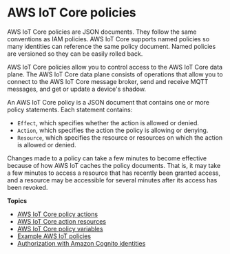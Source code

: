 # AWS IoT Core policies<a name="iot-policies"></a>

AWS IoT Core policies are JSON documents\. They follow the same conventions as IAM policies\. AWS IoT Core supports named policies so many identities can reference the same policy document\. Named policies are versioned so they can be easily rolled back\.

AWS IoT Core policies allow you to control access to the AWS IoT Core data plane\. The AWS IoT Core data plane consists of operations that allow you to connect to the AWS IoT Core message broker, send and receive MQTT messages, and get or update a device's shadow\.

An AWS IoT Core policy is a JSON document that contains one or more policy statements\. Each statement contains:
+ `Effect`, which specifies whether the action is allowed or denied\.
+ `Action`, which specifies the action the policy is allowing or denying\.
+ `Resource`, which specifies the resource or resources on which the action is allowed or denied\.

Changes made to a policy can take a few minutes to become effective because of how AWS IoT caches the policy documents\. That is, it may take a few minutes to access a resource that has recently been granted access, and a resource may be accessible for several minutes after its access has been revoked\.

**Topics**
+ [AWS IoT Core policy actions](iot-policy-actions.md)
+ [AWS IoT Core action resources](iot-action-resources.md)
+ [AWS IoT Core policy variables](iot-policy-variables.md)
+ [Example AWS IoT policies](example-iot-policies.md)
+ [Authorization with Amazon Cognito identities](cog-iot-policies.md)
